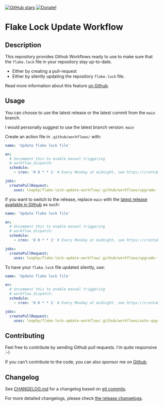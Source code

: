 [![GitHub stars][github stars]][1]
 [![Donate!][donate github]][5]

# Flake Lock Update Workflow

## Description

This repository provides Github Workflows ready to use to make sure that the `flake.lock`
file in your repository stay up-to-date.

* Either by creating a pull-request
* Either by silently updating the repository `flake.lock` file.

Read more information about this feature [on Github][50].

## Usage

You can choose to use the latest release or the latest commit from the `main` branch.

I would personally suggest to use the latest branch version: `main`

Create an action file in `.github/workflows/` with:

```yaml
name: 'Update flake lock file'

on:
  # Uncomment this to enable manuel triggering
  # workflow_dispatch:
  schedule:
    - cron: '0 0 * * 1' # Every Monday at midnight, see https://crontab.guru/ for more examples

jobs:
  createPullRequest:
    uses: loophp/flake-lock-update-workflow/.github/workflows/upgrade-flakes.yaml@main
```

If you want to switch to the release, replace `main` with the
[latest release available in Github][51] as such:

```yaml
name: 'Update flake lock file'

on:
  # Uncomment this to enable manuel triggering
  # workflow_dispatch:
  schedule:
    - cron: '0 0 * * 1' # Every Monday at midnight, see https://crontab.guru/ for more examples

jobs:
  createPullRequest:
    uses: loophp/flake-lock-update-workflow/.github/workflows/upgrade-flakes.yaml@1.0.2
```

To have your `flake.lock` file updated silently, use:

```yaml
name: 'Update flake lock file'

on:
  # Uncomment this to enable manuel triggering
  # workflow_dispatch:
  schedule:
    - cron: '0 0 * * 1' # Every Monday at midnight, see https://crontab.guru/ for more examples

jobs:
  createPullRequest:
    uses: loophp/flake-lock-update-workflow/.github/workflows/auto-upgrade-flakes.yaml@main
```

## Contributing

Feel free to contribute by sending Github pull requests. I'm quite responsive :-)

If you can't contribute to the code, you can also sponsor me on [Github][5].

## Changelog

See [CHANGELOG.md][43] for a changelog based on [git commits][44].

For more detailed changelogs, please check [the release changelogs][45].

[1]: https://packagist.org/packages/loophp/flake-lock-update-workflow
[latest stable version]: https://img.shields.io/packagist/v/loophp/flake-lock-update-workflow.svg?style=flat-square
[github stars]: https://img.shields.io/github/stars/loophp/flake-lock-update-workflow.svg?style=flat-square
[total downloads]: https://img.shields.io/packagist/dt/loophp/flake-lock-update-workflow.svg?style=flat-square
[github workflow status]: https://img.shields.io/github/workflow/status/loophp/flake-lock-update-workflow/Unit%20tests?style=flat-square
[code quality]: https://img.shields.io/scrutinizer/quality/g/loophp/flake-lock-update-workflow/master.svg?style=flat-square
[3]: https://scrutinizer-ci.com/g/loophp/flake-lock-update-workflow/?branch=master
[type coverage]: https://img.shields.io/badge/dynamic/json?style=flat-square&color=color&label=Type%20coverage&query=message&url=https%3A%2F%2Fshepherd.dev%2Fgithub%2Floophp%2Fcollection%2Fcoverage
[4]: https://shepherd.dev/github/loophp/flake-lock-update-workflow
[code coverage]: https://img.shields.io/scrutinizer/coverage/g/loophp/flake-lock-update-workflow/master.svg?style=flat-square
[license]: https://img.shields.io/packagist/l/loophp/flake-lock-update-workflow.svg?style=flat-square
[donate github]: https://img.shields.io/badge/Sponsor-Github-brightgreen.svg?style=flat-square
[donate paypal]: https://img.shields.io/badge/Sponsor-Paypal-brightgreen.svg?style=flat-square
[34]: https://github.com/loophp/flake-lock-update-workflow/issues
[2]: https://github.com/loophp/flake-lock-update-workflow/actions
[5]: https://github.com/sponsors/drupol
[43]: https://github.com/loophp/flake-lock-update-workflow/blob/master/CHANGELOG.md
[44]: https://github.com/loophp/flake-lock-update-workflow/commits/master
[45]: https://github.com/loophp/flake-lock-update-workflow/releases
[46]: https://nixos.org/guides/nix-pills/developing-with-nix-shell.html
[47]: https://github.com/jtojnar
[48]: https://github.com/fossar/nix-phps
[50]: https://docs.github.com/en/actions/learn-github-actions/reusing-workflows
[51]: https://github.com/loophp/flake-lock-update-workflow/releases
